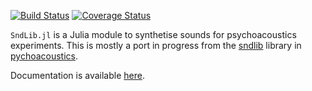 [![Build Status](https://travis-ci.org/sam81/SndLib.jl.svg?branch=master)](https://travis-ci.org/sam81/SndLib.jl)
[![Coverage Status](https://coveralls.io/repos/github/sam81/SndLib.jl/badge.svg?branch=master)](https://coveralls.io/github/sam81/SndLib.jl?branch=master)

``SndLib.jl`` is a Julia module to synthetise sounds for psychoacoustics experiments. This is mostly a port in progress from the [sndlib](https://github.com/sam81/pychoacoustics/blob/master/pychoacoustics/sndlib.py) library in [pychoacoustics](https://github.com/sam81/pychoacoustics).

Documentation is available [here](http://samcarcagno.altervista.org/SndLib/index.html).
